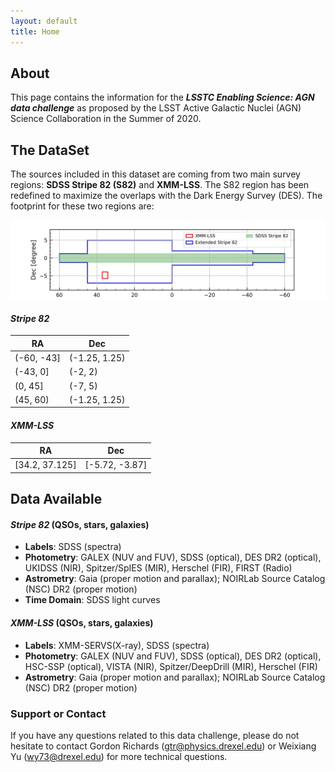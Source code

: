 ```yaml
---
layout: default
title: Home
---
```

## About
This page contains the information for the _**LSSTC Enabling Science: AGN data challenge**_ as proposed by the LSST Active Galactic Nuclei (AGN) Science Collaboration in the Summer of 2020. 

<!-- The dataset that will be released in this data challenge is drawn heavily from a [training set](https://github.com/RichardsGroup/LSST_training) constructed to facilitate AGN classification in LSST.  -->

## The DataSet
The sources included in this dataset are coming from two main survey regions: **SDSS Stripe 82 (S82)** and **XMM-LSS**. The S82 region has been redefined to maximize the overlaps with the Dark Energy Survey (DES). The footprint for these two regions are:

![Footprint](assets/dc_footprint.jpeg)

#### _Stripe 82_

| RA         | Dec           |
| ---------- | ------------- |
| (-60, -43] | (-1.25, 1.25) |
| (-43, 0]   | (-2, 2)       |
| (0, 45]    | (-7, 5)       |
| (45, 60)   | (-1.25, 1.25) |

#### _XMM-LSS_

| RA             | Dec            |
| -------------- | -------------- |
| [34.2, 37.125] | [-5.72, -3.87] |

## Data Available
#### _Stripe 82_  (QSOs, stars, galaxies)
- __Labels__: SDSS (spectra)
- __Photometry__: GALEX (NUV and FUV), SDSS (optical), DES DR2 (optical), UKIDSS (NIR), Spitzer/SpIES (MIR), Herschel (FIR), FIRST (Radio)
- __Astrometry__: Gaia (proper motion and parallax); NOIRLab Source Catalog (NSC) DR2 (proper motion)
- __Time Domain__: SDSS light curves

#### _XMM-LSS_ (QSOs, stars, galaxies)
- __Labels__: XMM-SERVS(X-ray), SDSS (spectra)
- __Photometry__: GALEX (NUV and FUV), SDSS (optical), DES DR2 (optical), HSC-SSP (optical), VISTA (NIR), Spitzer/DeepDrill (MIR), Herschel (FIR)
- __Astrometry__: Gaia (proper motion and parallax); NOIRLab Source Catalog (NSC) DR2 (proper motion)

### Support or Contact
If you have any questions related to this data challenge, please do not hesitate to contact Gordon Richards (<gtr@physics.drexel.edu>) or Weixiang Yu (<wy73@drexel.edu>) for more technical questions.
